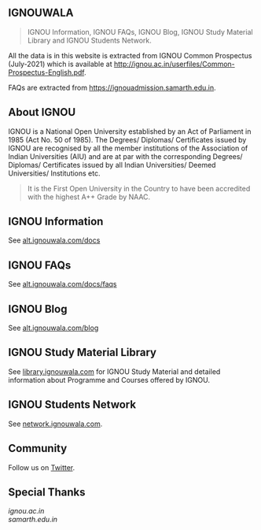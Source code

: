 ## IGNOUWALA

> IGNOU Information, IGNOU FAQs, IGNOU Blog, IGNOU Study Material Library and IGNOU Students Network.

All the data is in this website is extracted from IGNOU Common Prospectus (July-2021) which is available at http://ignou.ac.in/userfiles/Common-Prospectus-English.pdf.

FAQs are extracted from https://ignouadmission.samarth.edu.in.

## About IGNOU

IGNOU is a National Open University established by an Act of Parliament in 1985 (Act No. 50 of 1985).
The Degrees/ Diplomas/ Certificates issued by IGNOU are recognised by all the member institutions of the
Association of Indian Universities (AIU) and are at par with the corresponding Degrees/ Diplomas/
Certificates issued by all Indian Universities/ Deemed Universities/ Institutions etc.

> It is the First Open University in the Country to have been accredited with the highest A++ Grade by NAAC.

## IGNOU Information

See [alt.ignouwala.com/docs](https://alt.ignouwala.com/docs)

## IGNOU FAQs

See [alt.ignouwala.com/docs/faqs](https://alt.ignouwala.com/docs/faqs)

## IGNOU Blog

See [alt.ignouwala.com/blog](https://alt.ignouwala.com/blog)

## IGNOU Study Material Library

See [library.ignouwala.com](https://library.ignouwala.com) for IGNOU Study Material and detailed information about Programme and Courses offered by IGNOU.

## IGNOU Students Network

See [network.ignouwala.com](https://network.ignouwala.com).

## Community

Follow us on [Twitter](https://twitter.com/ignouwala).

## Special Thanks

_ignou.ac.in_  
_samarth.edu.in_
